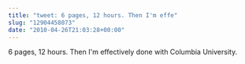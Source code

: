 ```yaml
---
title: "tweet: 6 pages, 12 hours. Then I'm effe"
slug: "12904458073"
date: "2010-04-26T21:03:28+00:00"
---
```

6 pages, 12 hours. Then I'm effectively done with Columbia University.